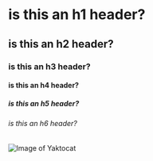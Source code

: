 # is this an h1 header?
## is this an h2 header?
### is this an h3 header?
#### is this an h4 header?
##### is this an h5 header?
###### is this an h6 header?

![Image of Yaktocat](https://octodex.github.com/images/yaktocat.png)